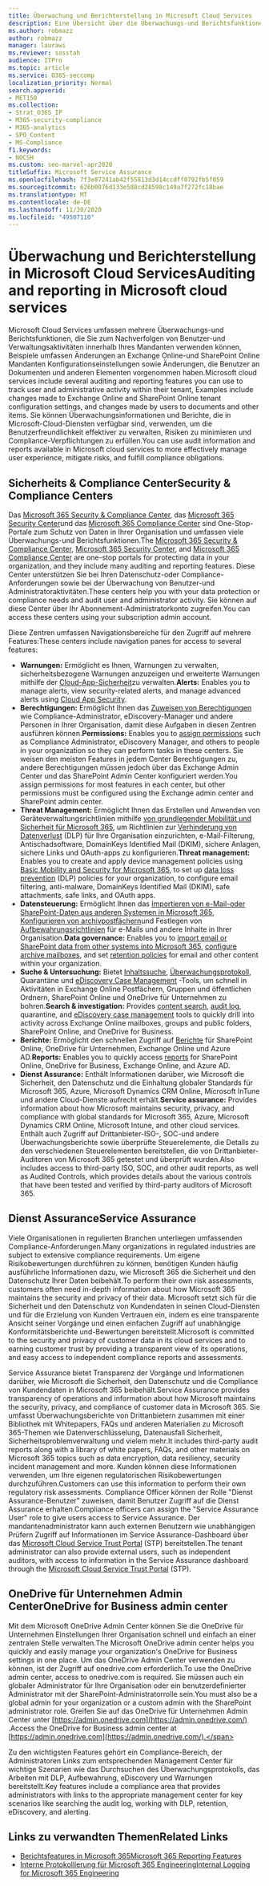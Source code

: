 ```yaml
---
title: Überwachung und Berichterstellung in Microsoft Cloud Services
description: Eine Übersicht über die Überwachungs-und Berichtsfunktionen in Office 365, Microsoft 365 und Service Assurance.
ms.author: robmazz
author: robmazz
manager: laurawi
ms.reviewer: sosstah
audience: ITPro
ms.topic: article
ms.service: O365-seccomp
localization_priority: Normal
search.appverid:
- MET150
ms.collection:
- Strat_O365_IP
- M365-security-compliance
- M365-analytics
- SPO_Content
- MS-Compliance
f1.keywords:
- NOCSH
ms.custom: seo-marvel-apr2020
titleSuffix: Microsoft Service Assurance
ms.openlocfilehash: 7f3e87241ab42f55813d3d14ccdff0792fb5f059
ms.sourcegitcommit: 626b0076d133e588cd28598c149a7f272fc18bae
ms.translationtype: MT
ms.contentlocale: de-DE
ms.lasthandoff: 11/30/2020
ms.locfileid: "49507110"
---
```

# <a name="auditing-and-reporting-in-microsoft-cloud-services"></a><span data-ttu-id="5002f-103">Überwachung und Berichterstellung in Microsoft Cloud Services</span><span class="sxs-lookup"><span data-stu-id="5002f-103">Auditing and reporting in Microsoft cloud services</span></span>

<span data-ttu-id="5002f-104">Microsoft Cloud Services umfassen mehrere Überwachungs-und Berichtsfunktionen, die Sie zum Nachverfolgen von Benutzer-und Verwaltungsaktivitäten innerhalb Ihres Mandanten verwenden können, Beispiele umfassen Änderungen an Exchange Online-und SharePoint Online Mandanten Konfigurationseinstellungen sowie Änderungen, die Benutzer an Dokumenten und anderen Elementen vorgenommen haben.</span><span class="sxs-lookup"><span data-stu-id="5002f-104">Microsoft cloud services include several auditing and reporting features you can use to track user and administrative activity within their tenant, Examples include changes made to Exchange Online and SharePoint Online tenant configuration settings, and changes made by users to documents and other items.</span></span> <span data-ttu-id="5002f-105">Sie können Überwachungsinformationen und Berichte, die in Microsoft-Cloud-Diensten verfügbar sind, verwenden, um die Benutzerfreundlichkeit effektiver zu verwalten, Risiken zu minimieren und Compliance-Verpflichtungen zu erfüllen.</span><span class="sxs-lookup"><span data-stu-id="5002f-105">You can use audit information and reports available in Microsoft cloud services to more effectively manage user experience, mitigate risks, and fulfill compliance obligations.</span></span>

## <a name="security--compliance-centers"></a><span data-ttu-id="5002f-106">Sicherheits & Compliance Center</span><span class="sxs-lookup"><span data-stu-id="5002f-106">Security & Compliance Centers</span></span>

<span data-ttu-id="5002f-107">Das [Microsoft 365 Security & Compliance Center](https://protection.office.com), das [Microsoft 365 Security Center](https://security.microsoft.com)und das [Microsoft 365 Compliance Center](https://compliance.microsoft.com) sind One-Stop-Portale zum Schutz von Daten in Ihrer Organisation und umfassen viele Überwachungs-und Berichtsfunktionen.</span><span class="sxs-lookup"><span data-stu-id="5002f-107">The [Microsoft 365 Security & Compliance Center](https://protection.office.com), [Microsoft 365 Security Center](https://security.microsoft.com), and [Microsoft 365 Compliance Center](https://compliance.microsoft.com) are one-stop portals for protecting data in your organization, and they include many auditing and reporting features.</span></span> <span data-ttu-id="5002f-108">Diese Center unterstützen Sie bei Ihren Datenschutz-oder Compliance-Anforderungen sowie bei der Überwachung von Benutzer-und Administratoraktivitäten.</span><span class="sxs-lookup"><span data-stu-id="5002f-108">These centers help you with your data protection or compliance needs and audit user and administrator activity.</span></span> <span data-ttu-id="5002f-109">Sie können auf diese Center über Ihr Abonnement-Administratorkonto zugreifen.</span><span class="sxs-lookup"><span data-stu-id="5002f-109">You can access these centers using your subscription admin account.</span></span>

<span data-ttu-id="5002f-110">Diese Zentren umfassen Navigationsbereiche für den Zugriff auf mehrere Features:</span><span class="sxs-lookup"><span data-stu-id="5002f-110">These centers include navigation panes for access to several features:</span></span>

- <span data-ttu-id="5002f-111">**Warnungen:** Ermöglicht es Ihnen, Warnungen zu verwalten, sicherheitsbezogene Warnungen anzuzeigen und erweiterte Warnungen mithilfe der [Cloud-App-Sicherheit](https://docs.microsoft.com/cloud-app-security/what-is-cloud-app-security)zu verwalten.</span><span class="sxs-lookup"><span data-stu-id="5002f-111">**Alerts:** Enables you to manage alerts, view security-related alerts, and manage advanced alerts using [Cloud App Security](https://docs.microsoft.com/cloud-app-security/what-is-cloud-app-security).</span></span>
- <span data-ttu-id="5002f-112">**Berechtigungen:** Ermöglicht Ihnen das [Zuweisen von Berechtigungen](https://docs.microsoft.com/microsoft-365/security/office-365-security/grant-access-to-the-security-and-compliance-center) wie Compliance-Administrator, eDiscovery-Manager und andere Personen in Ihrer Organisation, damit diese Aufgaben in diesen Zentren ausführen können.</span><span class="sxs-lookup"><span data-stu-id="5002f-112">**Permissions:** Enables you to [assign permissions](https://docs.microsoft.com/microsoft-365/security/office-365-security/grant-access-to-the-security-and-compliance-center) such as Compliance Administrator, eDiscovery Manager, and others to people in your organization so they can perform tasks in these centers.</span></span> <span data-ttu-id="5002f-113">Sie weisen den meisten Features in jedem Center Berechtigungen zu, andere Berechtigungen müssen jedoch über das Exchange Admin Center und das SharePoint Admin Center konfiguriert werden.</span><span class="sxs-lookup"><span data-stu-id="5002f-113">You assign permissions for most features in each center, but other permissions must be configured using the Exchange admin center and SharePoint admin center.</span></span>
- <span data-ttu-id="5002f-114">**Threat Management:** Ermöglicht Ihnen das Erstellen und Anwenden von Geräteverwaltungsrichtlinien mithilfe [von grundlegender Mobilität und Sicherheit für Microsoft 365](https://support.microsoft.com/office/overview-of-basic-mobility-and-security-for-microsoft-365-faa7d8e5-645d-4d59-839c-c8d4c1869e4a), um Richtlinien zur [Verhinderung von Datenverlust](https://docs.microsoft.com/microsoft-365/compliance/data-loss-prevention-policies) (DLP) für Ihre Organisation einzurichten, e-Mail-Filterung, Antischadsoftware, DomainKeys Identified Mail (DKIM), sichere Anlagen, sichere Links und OAuth-apps zu konfigurieren.</span><span class="sxs-lookup"><span data-stu-id="5002f-114">**Threat management:** Enables you to create and apply device management policies using [Basic Mobility and Security for Microsoft 365](https://support.microsoft.com/office/overview-of-basic-mobility-and-security-for-microsoft-365-faa7d8e5-645d-4d59-839c-c8d4c1869e4a), to set up [data loss prevention](https://docs.microsoft.com/microsoft-365/compliance/data-loss-prevention-policies) (DLP) policies for your organization, to configure email filtering, anti-malware, DomainKeys Identified Mail (DKIM), safe attachments, safe links, and OAuth apps.</span></span>
- <span data-ttu-id="5002f-115">**Datensteuerung:** Ermöglicht Ihnen das [Importieren von e-Mail-oder SharePoint-Daten aus anderen Systemen in Microsoft 365](https://support.office.com/article/Import-PST-files-or-SharePoint-data-to-Office-365-ba688e0a-0fcb-4bd7-8e57-2b669564ea84), [Konfigurieren von archivpostfächern](https://support.office.com/article/Enable-archive-mailboxes-in-the-Office-365-Security-Compliance-Center-268a109e-7843-405b-bb3d-b9393b2342ce)und Festlegen von [Aufbewahrungsrichtlinien](https://docs.microsoft.com/microsoft-365/compliance/retention-policies) für e-Mails und andere Inhalte in Ihrer Organisation.</span><span class="sxs-lookup"><span data-stu-id="5002f-115">**Data governance:** Enables you to [import email or SharePoint data from other systems into Microsoft 365](https://support.office.com/article/Import-PST-files-or-SharePoint-data-to-Office-365-ba688e0a-0fcb-4bd7-8e57-2b669564ea84), [configure archive mailboxes](https://support.office.com/article/Enable-archive-mailboxes-in-the-Office-365-Security-Compliance-Center-268a109e-7843-405b-bb3d-b9393b2342ce), and set [retention policies](https://docs.microsoft.com/microsoft-365/compliance/retention-policies) for email and other content within your organization.</span></span>
- <span data-ttu-id="5002f-116">**Suche & Untersuchung:** Bietet [Inhaltssuche](https://support.office.com/article/Run-a-Content-Search-in-the-Office-365-Security-Compliance-Center-61852fd9-fe8a-4880-a339-cb19ed3bff4a), [Überwachungsprotokoll](https://support.office.com/article/Search-the-audit-log-in-the-Office-365-Security-Compliance-Center-0d4d0f35-390b-4518-800e-0c7ec95e946c), Quarantäne und [eDiscovery Case Management](https://support.office.com/article/Manage-eDiscovery-cases-in-the-Office-365-Security-Compliance-Center-edea80d6-20a7-40fb-b8c4-5e8c8395f6da) -Tools, um schnell in Aktivitäten in Exchange Online Postfächern, Gruppen und öffentlichen Ordnern, SharePoint Online und OneDrive für Unternehmen zu bohren.</span><span class="sxs-lookup"><span data-stu-id="5002f-116">**Search & investigation:** Provides [content search](https://support.office.com/article/Run-a-Content-Search-in-the-Office-365-Security-Compliance-Center-61852fd9-fe8a-4880-a339-cb19ed3bff4a), [audit log](https://support.office.com/article/Search-the-audit-log-in-the-Office-365-Security-Compliance-Center-0d4d0f35-390b-4518-800e-0c7ec95e946c), quarantine, and [eDiscovery case management](https://support.office.com/article/Manage-eDiscovery-cases-in-the-Office-365-Security-Compliance-Center-edea80d6-20a7-40fb-b8c4-5e8c8395f6da) tools to quickly drill into activity across Exchange Online mailboxes, groups and public folders, SharePoint Online, and OneDrive for Business.</span></span>
- <span data-ttu-id="5002f-117">**Berichte:** Ermöglicht den schnellen Zugriff auf [Berichte](https://support.office.com/article/Reports-in-the-Office-365-Security-Compliance-Center-7acd33ce-1ec8-49fb-b625-43bac7b58c5a) für SharePoint Online, OneDrive für Unternehmen, Exchange Online und Azure AD.</span><span class="sxs-lookup"><span data-stu-id="5002f-117">**Reports:** Enables you to quickly access [reports](https://support.office.com/article/Reports-in-the-Office-365-Security-Compliance-Center-7acd33ce-1ec8-49fb-b625-43bac7b58c5a) for SharePoint Online, OneDrive for Business, Exchange Online, and Azure AD.</span></span>
- <span data-ttu-id="5002f-118">**Dienst Assurance:** Enthält Informationen darüber, wie Microsoft die Sicherheit, den Datenschutz und die Einhaltung globaler Standards für Microsoft 365, Azure, Microsoft Dynamics CRM Online, Microsoft InTune und andere Cloud-Dienste aufrecht erhält.</span><span class="sxs-lookup"><span data-stu-id="5002f-118">**Service assurance:** Provides information about how Microsoft maintains security, privacy, and compliance with global standards for Microsoft 365, Azure, Microsoft Dynamics CRM Online, Microsoft Intune, and other cloud services.</span></span> <span data-ttu-id="5002f-119">Enthält auch Zugriff auf Drittanbieter-ISO-, SOC-und andere Überwachungsberichte sowie überprüfte Steuerelemente, die Details zu den verschiedenen Steuerelementen bereitstellen, die von Drittanbieter-Auditoren von Microsoft 365 getestet und überprüft wurden.</span><span class="sxs-lookup"><span data-stu-id="5002f-119">Also includes access to third-party ISO, SOC, and other audit reports, as well as Audited Controls, which provides details about the various controls that have been tested and verified by third-party auditors of Microsoft 365.</span></span>

## <a name="service-assurance"></a><span data-ttu-id="5002f-120">Dienst Assurance</span><span class="sxs-lookup"><span data-stu-id="5002f-120">Service Assurance</span></span>

<span data-ttu-id="5002f-121">Viele Organisationen in regulierten Branchen unterliegen umfassenden Compliance-Anforderungen.</span><span class="sxs-lookup"><span data-stu-id="5002f-121">Many organizations in regulated industries are subject to extensive compliance requirements.</span></span> <span data-ttu-id="5002f-122">Um eigene Risikobewertungen durchführen zu können, benötigen Kunden häufig ausführliche Informationen dazu, wie Microsoft 365 die Sicherheit und den Datenschutz Ihrer Daten beibehält.</span><span class="sxs-lookup"><span data-stu-id="5002f-122">To perform their own risk assessments, customers often need in-depth information about how Microsoft 365 maintains the security and privacy of their data.</span></span> <span data-ttu-id="5002f-123">Microsoft setzt sich für die Sicherheit und den Datenschutz von Kundendaten in seinen Cloud-Diensten und für die Erzielung von Kunden Vertrauen ein, indem es eine transparente Ansicht seiner Vorgänge und einen einfachen Zugriff auf unabhängige Konformitätsberichte und-Bewertungen bereitstellt.</span><span class="sxs-lookup"><span data-stu-id="5002f-123">Microsoft is committed to the security and privacy of customer data in its cloud services and to earning customer trust by providing a transparent view of its operations, and easy access to independent compliance reports and assessments.</span></span>

<span data-ttu-id="5002f-124">Service Assurance bietet Transparenz der Vorgänge und Informationen darüber, wie Microsoft die Sicherheit, den Datenschutz und die Compliance von Kundendaten in Microsoft 365 beibehält.</span><span class="sxs-lookup"><span data-stu-id="5002f-124">Service Assurance provides transparency of operations and information about how Microsoft maintains the security, privacy, and compliance of customer data in Microsoft 365.</span></span> <span data-ttu-id="5002f-125">Sie umfasst Überwachungsberichte von Drittanbietern zusammen mit einer Bibliothek mit Whitepapers, FAQs und anderen Materialien zu Microsoft 365-Themen wie Datenverschlüsselung, Datenausfall Sicherheit, Sicherheitsproblemverwaltung und vielem mehr.</span><span class="sxs-lookup"><span data-stu-id="5002f-125">It includes third-party audit reports along with a library of white papers, FAQs, and other materials on Microsoft 365 topics such as data encryption, data resiliency, security incident management and more.</span></span> <span data-ttu-id="5002f-126">Kunden können diese Informationen verwenden, um Ihre eigenen regulatorischen Risikobewertungen durchzuführen.</span><span class="sxs-lookup"><span data-stu-id="5002f-126">Customers can use this information to perform their own regulatory risk assessments.</span></span> <span data-ttu-id="5002f-127">Compliance Officer können der Rolle "Dienst Assurance-Benutzer" zuweisen, damit Benutzer Zugriff auf die Dienst Assurance erhalten.</span><span class="sxs-lookup"><span data-stu-id="5002f-127">Compliance officers can assign the "Service Assurance User" role to give users access to Service Assurance.</span></span> <span data-ttu-id="5002f-128">Der mandantenadministrator kann auch externen Benutzern wie unabhängigen Prüfern Zugriff auf Informationen im Service Assurance-Dashboard über das [Microsoft Cloud Service Trust Portal](https://aka.ms/STP) (STP) bereitstellen.</span><span class="sxs-lookup"><span data-stu-id="5002f-128">The tenant administrator can also provide external users, such as independent auditors, with access to information in the Service Assurance dashboard through the [Microsoft Cloud Service Trust Portal](https://aka.ms/STP) (STP).</span></span>

## <a name="onedrive-for-business-admin-center"></a><span data-ttu-id="5002f-129">OneDrive für Unternehmen Admin Center</span><span class="sxs-lookup"><span data-stu-id="5002f-129">OneDrive for Business admin center</span></span>

<span data-ttu-id="5002f-130">Mit dem Microsoft OneDrive Admin Center können Sie die OneDrive für Unternehmen Einstellungen Ihrer Organisation schnell und einfach an einer zentralen Stelle verwalten.</span><span class="sxs-lookup"><span data-stu-id="5002f-130">The Microsoft OneDrive admin center helps you quickly and easily manage your organization's OneDrive for Business settings in one place.</span></span> <span data-ttu-id="5002f-131">Um das OneDrive Admin Center verwenden zu können, ist der Zugriff auf onedrive.com erforderlich.</span><span class="sxs-lookup"><span data-stu-id="5002f-131">To use the OneDrive admin center, access to onedrive.com is required.</span></span> <span data-ttu-id="5002f-132">Sie müssen auch ein globaler Administrator für Ihre Organisation oder ein benutzerdefinierter Administrator mit der SharePoint-Administratorrolle sein.</span><span class="sxs-lookup"><span data-stu-id="5002f-132">You must also be a global admin for your organization or a custom admin with the SharePoint administrator role.</span></span> <span data-ttu-id="5002f-133">Greifen Sie auf das OneDrive für Unternehmen Admin Center unter [https://admin.onedrive.com](https://admin.onedrive.com/) .</span><span class="sxs-lookup"><span data-stu-id="5002f-133">Access the OneDrive for Business admin center at [https://admin.onedrive.com](https://admin.onedrive.com/).</span></span>

<span data-ttu-id="5002f-134">Zu den wichtigsten Features gehört ein Compliance-Bereich, der Administratoren Links zum entsprechenden Management Center für wichtige Szenarien wie das Durchsuchen des Überwachungsprotokolls, das Arbeiten mit DLP, Aufbewahrung, eDiscovery und Warnungen bereitstellt.</span><span class="sxs-lookup"><span data-stu-id="5002f-134">Key features include a compliance area that provides administrators with links to the appropriate management center for key scenarios like searching the audit log, working with DLP, retention, eDiscovery, and alerting.</span></span>

## <a name="related-links"></a><span data-ttu-id="5002f-135">Links zu verwandten Themen</span><span class="sxs-lookup"><span data-stu-id="5002f-135">Related Links</span></span>

- [<span data-ttu-id="5002f-136">Berichtsfeatures in Microsoft 365</span><span class="sxs-lookup"><span data-stu-id="5002f-136">Microsoft 365 Reporting Features</span></span>](assurance-reporting-features.md)
- [<span data-ttu-id="5002f-137">Interne Protokollierung für Microsoft 365 Engineering</span><span class="sxs-lookup"><span data-stu-id="5002f-137">Internal Logging for Microsoft 365 Engineering</span></span>](assurance-internal-logging.md)
